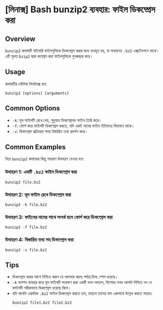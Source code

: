 # [লিনাক্স] Bash bunzip2 ব্যবহার: ফাইল ডিকম্প্রেস করা

## Overview
`bunzip2` কমান্ডটি বাইনারি ফাইলগুলিকে ডিকম্প্রেস করার জন্য ব্যবহৃত হয়, যা সাধারণত `.bz2` এক্সটেনশনে থাকে। এটি মূলত `bzip2` দ্বারা কম্প্রেস করা ফাইলগুলিকে পুনরুদ্ধার করে।

## Usage
কমান্ডটির মৌলিক সিনট্যাক্স হল:

```
bunzip2 [options] [arguments]
```

## Common Options
- `-k`: মূল ফাইলটি রেখে দেয়, শুধুমাত্র ডিকম্প্রেসড ফাইল তৈরি করে।
- `-f`: ফোর্স করে ফাইলটি ডিকম্প্রেস করতে, যদি একই নামের ফাইল ইতিমধ্যে বিদ্যমান থাকে।
- `-v`: ডিকম্প্রেস প্রক্রিয়ার সময় বিস্তারিত তথ্য প্রদর্শন করে।

## Common Examples
নিচে `bunzip2` কমান্ডের কিছু সাধারণ উদাহরণ দেওয়া হল:

### উদাহরণ 1: একটি `.bz2` ফাইল ডিকম্প্রেস করা
```
bunzip2 file.bz2
```

### উদাহরণ 2: মূল ফাইল রেখে ডিকম্প্রেস করা
```
bunzip2 -k file.bz2
```

### উদাহরণ 3: ফাইলের নামের সাথে সংঘর্ষ হলে ফোর্স করে ডিকম্প্রেস করা
```
bunzip2 -f file.bz2
```

### উদাহরণ 4: বিস্তারিত তথ্য সহ ডিকম্প্রেস করা
```
bunzip2 -v file.bz2
```

## Tips
- ডিকম্প্রেস করার আগে নিশ্চিত করুন যে আপনার কাছে পর্যাপ্ত ডিস্ক স্পেস রয়েছে।
- `-k` অপশন ব্যবহার করে মূল ফাইলটি সংরক্ষণ করা একটি ভাল অভ্যাস, বিশেষত যখন আপনি নিশ্চিত নন যে ফাইলটি সঠিকভাবে ডিকম্প্রেস হয়েছে কিনা।
- যদি আপনি একাধিক `.bz2` ফাইল ডিকম্প্রেস করতে চান, তাহলে তাদের নাম একসাথে উল্লেখ করতে পারেন:
  ```
  bunzip2 file1.bz2 file2.bz2
  ```